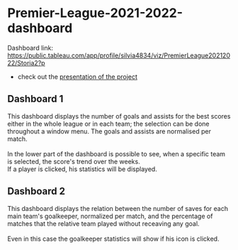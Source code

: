 # Premier-League-2021-2022-dashboard

Dashboard link: https://public.tableau.com/app/profile/silvia4834/viz/PremierLeague20212022/Storia2?p
<br>
- check out the [presentation of the project](https://github.com/Paseen/Premier-League-2021-2022-dashboard/blob/main/Report%20data%20visualization.pdf)
## Dashboard 1

This dashboard displays the number of goals and assists for the best scores either in the whole league or in each team; the selection can be done throughout a window menu. The goals and assists are normalised per match. <br><br>
In the lower part of the dashboard is possible to see, when a specific team is selected, the score's trend over the weeks. <br>
If a player is clicked, his statistics will be displayed.

## Dashboard 2 

This dashboard displays the relation between the number of saves for each main team's goalkeeper, normalized per match, and the percentage of matches that the relative team played without receaving any goal. 
<br><br>
Even in this case the goalkeeper statistics will show if his icon is clicked. 
